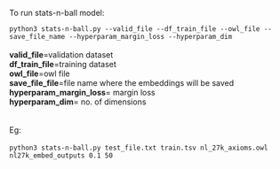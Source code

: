 To run stats-n-ball model:

```python3 stats-n-ball.py --valid_file --df_train_file --owl_file --save_file_name --hyperparam_margin_loss --hyperparam_dim``` <br />
<br />
**valid_file**=validation dataset <br />
**df_train_file**=training dataset <br />
**owl_file**=owl file <br />
**save_file_file**=file name where the embeddings will be saved <br />
**hyperparam_margin_loss**= margin loss <br />
**hyperparam_dim**= no. of dimensions <br />
<br />
<br />
Eg:
<br />
<br />
```python3 stats-n-ball.py test_file.txt train.tsv nl_27k_axioms.owl nl27k_embed_outputs 0.1 50```
